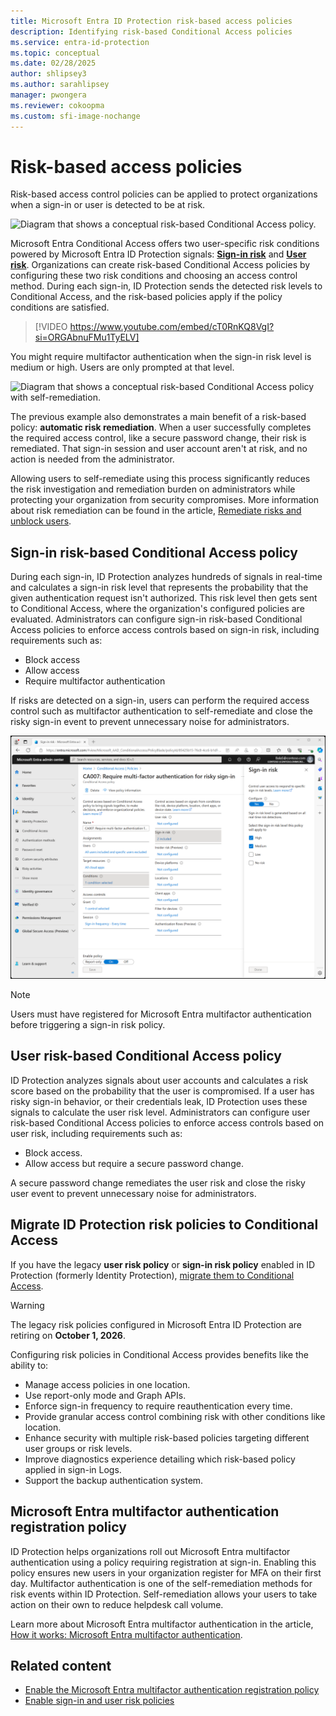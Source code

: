 ```yaml
---
title: Microsoft Entra ID Protection risk-based access policies
description: Identifying risk-based Conditional Access policies
ms.service: entra-id-protection
ms.topic: conceptual
ms.date: 02/28/2025
author: shlipsey3
ms.author: sarahlipsey
manager: pwongera
ms.reviewer: cokoopma
ms.custom: sfi-image-nochange
---
```

# Risk-based access policies

Risk-based access control policies can be applied to protect organizations when a sign-in or user is detected to be at risk.

![Diagram that shows a conceptual risk-based Conditional Access policy.](./media/concept-identity-protection-policies/risk-based-conditional-access-diagram.png)

Microsoft Entra Conditional Access offers two user-specific risk conditions powered by Microsoft Entra ID Protection signals: **[Sign-in risk](../identity/conditional-access/concept-conditional-access-conditions.md#sign-in-risk)** and **[User risk](../identity/conditional-access/concept-conditional-access-conditions.md#user-risk)**. Organizations can create risk-based Conditional Access policies by configuring these two risk conditions and choosing an access control method. During each sign-in, ID Protection sends the detected risk levels to Conditional Access, and the risk-based policies apply if the policy conditions are satisfied.

> [!VIDEO https://www.youtube.com/embed/cT0RnKQ8VgI?si=ORGAbnuFMu1TyELV]

You might require multifactor authentication when the sign-in risk level is medium or high. Users are only prompted at that level.

![Diagram that shows a conceptual risk-based Conditional Access policy with self-remediation.](./media/concept-identity-protection-policies/risk-based-conditional-access-policy-example.png)

The previous example also demonstrates a main benefit of a risk-based policy: **automatic risk remediation**. When a user successfully completes the required access control, like a secure password change, their risk is remediated. That sign-in session and user account aren't at risk, and no action is needed from the administrator. 

Allowing users to self-remediate using this process significantly reduces the risk investigation and remediation burden on administrators while protecting your organization from security compromises. More information about risk remediation can be found in the article, [Remediate risks and unblock users](howto-identity-protection-remediate-unblock.md).

## Sign-in risk-based Conditional Access policy

During each sign-in, ID Protection analyzes hundreds of signals in real-time and calculates a sign-in risk level that represents the probability that the given authentication request isn't authorized. This risk level then gets sent to Conditional Access, where the organization's configured policies are evaluated. Administrators can configure sign-in risk-based Conditional Access policies to enforce access controls based on sign-in risk, including requirements such as:

- Block access
- Allow access
- Require multifactor authentication

If risks are detected on a sign-in, users can perform the required access control such as multifactor authentication to self-remediate and close the risky sign-in event to prevent unnecessary noise for administrators.

![Screenshot of a sign-in risk-based Conditional Access policy.](./media/concept-identity-protection-policies/sign-in-risk-policy.png)

> [!NOTE] 
> Users must have registered for Microsoft Entra multifactor authentication before triggering a sign-in risk policy.

## User risk-based Conditional Access policy

ID Protection analyzes signals about user accounts and calculates a risk score based on the probability that the user is compromised. If a user has risky sign-in behavior, or their credentials leak, ID Protection uses these signals to calculate the user risk level. Administrators can configure user risk-based Conditional Access policies to enforce access controls based on user risk, including requirements such as: 

- Block access.
- Allow access but require a secure password change.

A secure password change remediates the user risk and close the risky user event to prevent unnecessary noise for administrators.

## Migrate ID Protection risk policies to Conditional Access

If you have the legacy **user risk policy** or **sign-in risk policy** enabled in ID Protection (formerly Identity Protection), [migrate them to Conditional Access](howto-identity-protection-configure-risk-policies.md#migrate-risk-policies-to-conditional-access).

> [!WARNING]
> The legacy risk policies configured in Microsoft Entra ID Protection are retiring on **October 1, 2026**.

Configuring risk policies in Conditional Access provides benefits like the ability to:

- Manage access policies in one location.
- Use report-only mode and Graph APIs.
- Enforce sign-in frequency to require reauthentication every time.
- Provide granular access control combining risk with other conditions like location. 
- Enhance security with multiple risk-based policies targeting different user groups or risk levels. 
- Improve diagnostics experience detailing which risk-based policy applied in sign-in Logs.
- Support the backup authentication system.

## Microsoft Entra multifactor authentication registration policy

ID Protection helps organizations roll out Microsoft Entra multifactor authentication using a policy requiring registration at sign-in. Enabling this policy ensures new users in your organization register for MFA on their first day. Multifactor authentication is one of the self-remediation methods for risk events within ID Protection. Self-remediation allows your users to take action on their own to reduce helpdesk call volume.

Learn more about Microsoft Entra multifactor authentication in the article, [How it works: Microsoft Entra multifactor authentication](~/identity/authentication/concept-mfa-howitworks.md).

## Related content

- [Enable the Microsoft Entra multifactor authentication registration policy](howto-identity-protection-configure-mfa-policy.md)
- [Enable sign-in and user risk policies](howto-identity-protection-configure-risk-policies.md)
